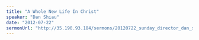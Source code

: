 ```yaml
---
title: "A Whole New Life In Christ"
speaker: "Dan Shiau"
date: "2012-07-22"
sermonUrl: "http://35.190.93.184/sermons/20120722_sunday_director_dan_shiau_a_whole_new_life_in_christ.mp3"
---
```

